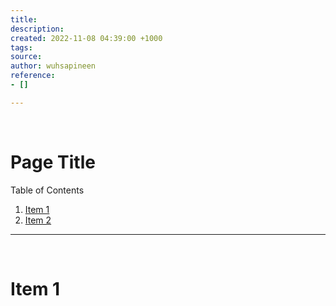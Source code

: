 ```yaml
---
title: 
description: 
created: 2022-11-08 04:39:00 +1000
tags: 
source: 
author: wuhsapineen
reference:
- []

---
```

<br />

# Page Title

Table of Contents

1.  [Item 1][1]
1.  [Item 2][2]

---

<br />
<span id="item1" hidden="true">1</span>

# Item 1

<!-- reference-links -->
[1]: item1.md "title"
[2]: item2.md "title"
<!-- endreference-links -->